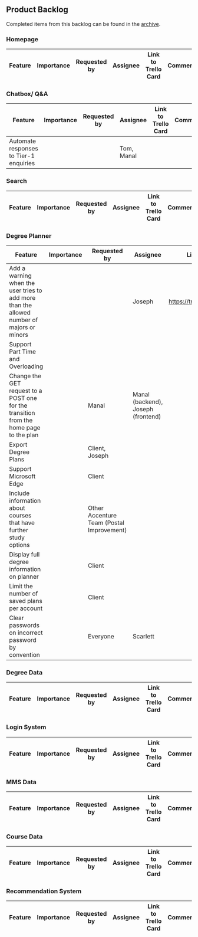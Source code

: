 ## Product Backlog

Completed items from this backlog can be found in the [archive](backlog-archive.md). 

### Homepage

Feature | Importance | Requested by | Assignee | Link to Trello Card | Comments
--- | --- | --- | --- | --- | ---


### Chatbox/ Q&A

Feature | Importance | Requested by | Assignee | Link to Trello Card | Comments
--- | --- | --- | --- | --- | ---
Automate responses to Tier-1 enquiries | | | Tom, Manal | |


### Search

Feature | Importance | Requested by | Assignee | Link to Trello Card | Comments
--- | --- | --- | --- | --- | ---

### Degree Planner

Feature | Importance | Requested by | Assignee | Link to Trello Card | Comments
--- | --- | --- | --- | --- | ---
Add a warning when the user tries to add more than the allowed number of majors or minors | | | Joseph | https://trello.com/c/H5wZmRXZ |
Support Part Time and Overloading | | | | |
Change the GET request to a POST one for the transition from the home page to the plan | | Manal | Manal (backend), Joseph (frontend) | | 
Export Degree Plans | | Client, Joseph | | | 
Support Microsoft Edge | | Client | | | 
Include information about courses that have further study options | | Other Accenture Team (Postal Improvement) | | |
 Display full degree information  on planner | | Client | | |
 Limit  the number of saved plans per account | | Client | | |
 Clear passwords on incorrect password by convention | | Everyone | Scarlett | |



### Degree Data

Feature | Importance | Requested by | Assignee | Link to Trello Card | Comments
--- | --- | --- | --- | --- | ---

### Login System

Feature | Importance | Requested by | Assignee | Link to Trello Card | Comments
--- | --- | --- | --- | --- | ---

### MMS Data

Feature | Importance | Requested by | Assignee | Link to Trello Card | Comments
--- | --- | --- | --- | --- | ---

### Course Data

Feature | Importance | Requested by | Assignee | Link to Trello Card | Comments
--- | --- | --- | --- | --- | ---



### Recommendation System

Feature | Importance | Requested by | Assignee | Link to Trello Card | Comments
--- | --- | --- | --- | --- | ---
